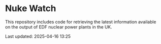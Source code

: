 # Nuke Watch

This repository includes code for retrieving the latest information available on the output of EDF nuclear power plants in the UK.

Last updated: 2025-04-16 13:25